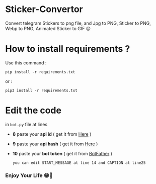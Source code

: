 # Sticker-Convertor
Convert telegram Stickers to png file, and Jpg to PNG, Sticker to PNG, Webp to PNG,  Animated Sticker to GIF 😍

# How to install requirements ?
Use this command :

    pip install -r requirements.txt
or :

    pip3 install -r requirements.txt
   
   
# Edit the code
in `bot.py` file at lines 
- **8** paste your  **api id** ( get it  from [Here](https://my.telegram.org) ) 
- **9** paste your  **api hash** ( get it from [Here](https://my.telegram.org) )
- **10** paste your **bot token** ( get it from [BotFather](t.me/botfather) )
    
    `you can edit START_MESSAGE at line 14 and CAPTION at line25`

### Enjoy Your Life 😁🤞
